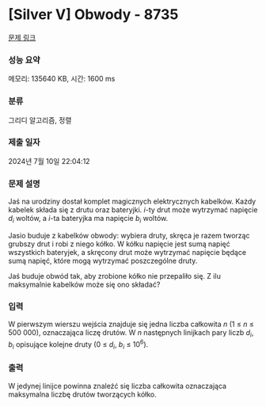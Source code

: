 # [Silver V] Obwody - 8735 

[문제 링크](https://www.acmicpc.net/problem/8735) 

### 성능 요약

메모리: 135640 KB, 시간: 1600 ms

### 분류

그리디 알고리즘, 정렬

### 제출 일자

2024년 7월 10일 22:04:12

### 문제 설명

<p>Jaś na urodziny dostał komplet magicznych elektrycznych kabelków. Każdy kabelek składa się z drutu oraz bateryjki. <em>i</em>-ty drut może wytrzymać napięcie <em>d<sub>i</sub></em> woltów, a <em>i</em>-ta bateryjka ma napięcie <em>b<sub>i</sub></em> woltów.</p>

<p>Jasio buduje z kabelków obwody: wybiera druty, skręca je razem tworząc grubszy drut i robi z niego kółko. W kółku napięcie jest sumą napięć wszystkich bateryjek, a skręcony drut może wytrzymać napięcie będące sumą napięć, które mogą wytrzymać poszczególne druty.</p>

<p>Jaś buduje obwód tak, aby zrobione kółko nie przepaliło się. Z ilu maksymalnie kabelków może się ono składać?</p>

### 입력 

 <p>W pierwszym wierszu wejścia znajduje się jedna liczba całkowita <em>n</em> (1 ≤ <em>n</em> ≤ 500 000), oznaczająca liczę drutów. W <em>n</em> następnych linijkach pary liczb <em>d<sub>i</sub></em>, <em>b<sub>i</sub></em> opisujące kolejne druty (0 ≤ <em>d<sub>i</sub></em>, <em>b<sub>i</sub></em> ≤ 10<sup>6</sup>).</p>

### 출력 

 <p>W jedynej linijce powinna znaleźć się liczba całkowita oznaczająca maksymalna liczbę drutów tworzących kółko.</p>


